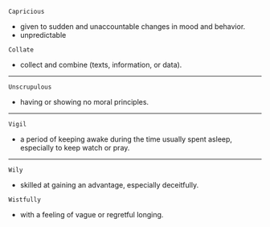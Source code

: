 `Capricious`
- given to sudden and unaccountable changes in mood and behavior.
- unpredictable

`Collate`
- collect and combine (texts, information, or data).

---

`Unscrupulous`
- having or showing no moral principles.

---

`Vigil`
- a period of keeping awake during the time usually spent asleep, especially to keep watch or pray.

---

`Wily`
- skilled at gaining an advantage, especially deceitfully.

`Wistfully`
- with a feeling of vague or regretful longing.

